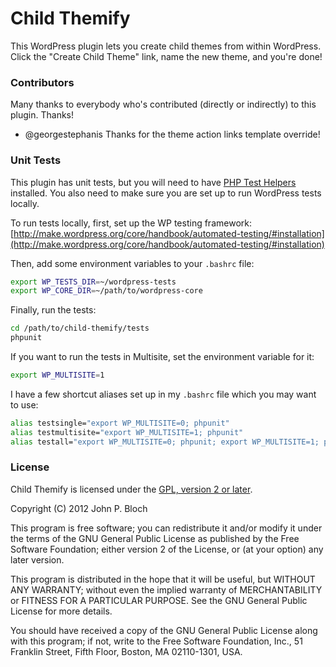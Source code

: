 # Child Themify
This WordPress plugin lets you create child themes from within WordPress. Click the "Create Child Theme" link, name the new theme, and you're done!

### Contributors

Many thanks to everybody who's contributed (directly or indirectly) to this plugin. Thanks!

* @georgestephanis Thanks for the theme action links template override!

### Unit Tests
This plugin has unit tests, but you will need to have [PHP Test Helpers](https://github.com/sebastianbergmann/php-test-helpers) installed. You also need to make sure you are set up to run WordPress tests locally.

To run tests locally, first, set up the WP testing framework: [http://make.wordpress.org/core/handbook/automated-testing/#installation](http://make.wordpress.org/core/handbook/automated-testing/#installation)

Then, add some environment variables to your `.bashrc` file:

```bash
export WP_TESTS_DIR=~/wordpress-tests
export WP_CORE_DIR=~/path/to/wordpress-core
```

Finally, run the tests:

```bash
cd /path/to/child-themify/tests
phpunit
```

If you want to run the tests in Multisite, set the environment variable for it:

```bash
export WP_MULTISITE=1
```

I have a few shortcut aliases set up in my `.bashrc` file which you may want to use:

```bash
alias testsingle="export WP_MULTISITE=0; phpunit"
alias testmultisite="export WP_MULTISITE=1; phpunit"
alias testall="export WP_MULTISITE=0; phpunit; export WP_MULTISITE=1; phpunit"
```

### License
Child Themify is licensed under the [GPL, version 2 or later](http://www.gnu.org/licenses/gpl-2.0.txt).

Copyright (C) 2012  John P. Bloch

This program is free software; you can redistribute it and/or modify it under the terms of the GNU General Public License as published by the Free Software Foundation; either version 2 of the License, or (at your option) any later version.

This program is distributed in the hope that it will be useful, but WITHOUT ANY WARRANTY; without even the implied warranty of MERCHANTABILITY or FITNESS FOR A PARTICULAR PURPOSE.  See the GNU General Public License for more details.

You should have received a copy of the GNU General Public License along with this program; if not, write to the Free Software Foundation, Inc., 51 Franklin Street, Fifth Floor, Boston, MA  02110-1301, USA.